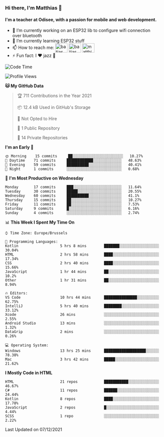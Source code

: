 ### Hi there, I'm Matthias 👋

#### I'm a teacher at Odisee, with a passion for mobile and web development.

- 🔭 I’m currently working on an ESP32 lib to configure wifi connection over bluetooth
- 🌱 I’m currently learning ESP32 stuff
- 📫 How to reach me: <a href="https://dev.to/batjas" target="_blank"><img align="center" src="https://raw.githubusercontent.com/rahuldkjain/github-profile-readme-generator/master/src/images/icons/Social/devto.svg" alt="batjas" height="30" width="40" /></a>
<a href="https://twitter.com/batjas" target="_blank"><img align="center" src="https://raw.githubusercontent.com/rahuldkjain/github-profile-readme-generator/master/src/images/icons/Social/twitter.svg" alt="batjas" height="30" width="40" /></a>
<a href="https://linkedin.com/in/matthiasdruwé" target="_blank"><img align="center" src="https://raw.githubusercontent.com/rahuldkjain/github-profile-readme-generator/master/src/images/icons/Social/linked-in-alt.svg" alt="matthiasdruwé" height="30" width="40" /></a>
- ⚡ Fun fact: I ❤ jazz 🎷


<!--START_SECTION:waka-->
![Code Time](http://img.shields.io/badge/Code%20Time-17%20hrs%207%20mins-blue)

![Profile Views](http://img.shields.io/badge/Profile%20Views-341-blue)

**🐱 My GitHub Data** 

> 🏆 711 Contributions in the Year 2021
 > 
> 📦 12.4 kB Used in GitHub's Storage 
 > 
> 🚫 Not Opted to Hire
 > 
> 📜 1 Public Repository 
 > 
> 🔑 14 Private Repositories  
 > 
**I'm an Early 🐤** 

```text
🌞 Morning    15 commits     ██░░░░░░░░░░░░░░░░░░░░░░░   10.27% 
🌆 Daytime    71 commits     ████████████░░░░░░░░░░░░░   48.63% 
🌃 Evening    59 commits     ██████████░░░░░░░░░░░░░░░   40.41% 
🌙 Night      1 commits      ░░░░░░░░░░░░░░░░░░░░░░░░░   0.68%

```
📅 **I'm Most Productive on Wednesday** 

```text
Monday       17 commits     ███░░░░░░░░░░░░░░░░░░░░░░   11.64% 
Tuesday      30 commits     █████░░░░░░░░░░░░░░░░░░░░   20.55% 
Wednesday    60 commits     ██████████░░░░░░░░░░░░░░░   41.1% 
Thursday     15 commits     ██░░░░░░░░░░░░░░░░░░░░░░░   10.27% 
Friday       11 commits     ██░░░░░░░░░░░░░░░░░░░░░░░   7.53% 
Saturday     9 commits      █░░░░░░░░░░░░░░░░░░░░░░░░   6.16% 
Sunday       4 commits      ░░░░░░░░░░░░░░░░░░░░░░░░░   2.74%

```


📊 **This Week I Spent My Time On** 

```text
⌚︎ Time Zone: Europe/Brussels

💬 Programming Languages: 
Kotlin                   5 hrs 8 mins        ███████░░░░░░░░░░░░░░░░░░   30.04% 
HTML                     2 hrs 58 mins       ████░░░░░░░░░░░░░░░░░░░░░   17.34% 
CSS                      2 hrs 40 mins       ████░░░░░░░░░░░░░░░░░░░░░   15.66% 
JavaScript               1 hr 44 mins        ██░░░░░░░░░░░░░░░░░░░░░░░   10.2% 
Other                    1 hr 31 mins        ██░░░░░░░░░░░░░░░░░░░░░░░   8.94%

🔥 Editors: 
VS Code                  10 hrs 44 mins      ███████████████░░░░░░░░░░   62.75% 
IntelliJ                 5 hrs 40 mins       ████████░░░░░░░░░░░░░░░░░   33.12% 
Xcode                    26 mins             ░░░░░░░░░░░░░░░░░░░░░░░░░   2.55% 
Android Studio           13 mins             ░░░░░░░░░░░░░░░░░░░░░░░░░   1.32% 
DataGrip                 2 mins              ░░░░░░░░░░░░░░░░░░░░░░░░░   0.26%

💻 Operating System: 
Windows                  13 hrs 25 mins      ███████████████████░░░░░░   78.38% 
Mac                      3 hrs 42 mins       █████░░░░░░░░░░░░░░░░░░░░   21.62%

```

**I Mostly Code in HTML** 

```text
HTML                     21 repos            ███████████░░░░░░░░░░░░░░   46.67% 
C#                       11 repos            ██████░░░░░░░░░░░░░░░░░░░   24.44% 
Kotlin                   8 repos             ████░░░░░░░░░░░░░░░░░░░░░   17.78% 
JavaScript               2 repos             █░░░░░░░░░░░░░░░░░░░░░░░░   4.44% 
SCSS                     1 repo              ░░░░░░░░░░░░░░░░░░░░░░░░░   2.22%

```



 Last Updated on 07/12/2021
<!--END_SECTION:waka-->
